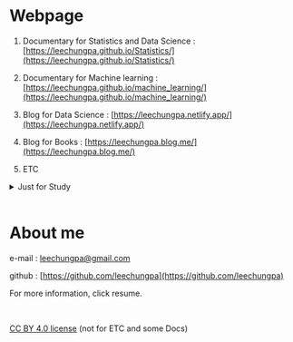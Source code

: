 # Webpage

1. Documentary for Statistics and Data Science : [https://leechungpa.github.io/Statistics/](https://leechungpa.github.io/Statistics/)

1. Documentary for Machine learning : [https://leechungpa.github.io/machine_learning/](https://leechungpa.github.io/machine_learning/)

1. Blog for Data Science : [https://leechungpa.netlify.app/](https://leechungpa.netlify.app/)

1. Blog for Books : [https://leechungpa.blog.me/](https://leechungpa.blog.me/)

1. ETC

<details>
    <summary><a style="text-decoration:none">Just for Study</a></summary>
    <p></p>

<A href="https://github.com/leechungpa/Python-study"> Python </A>
    <p></p>

<A href="https://github.com/leechungpa/Python-study/tree/master/pandas"> Pandas </A>
    <p></p>


<A href="https://github.com/leechungpa/yonsei"> R (private) </A>
    <p></p>

<A href="https://github.com/leechungpa/cs50"> C (cs50) </A>
    <p></p>

</details>
<br>




# About me

e-mail : leechungpa@gmail.com

github : [https://github.com/leechungpa](https://github.com/leechungpa)

For more information, click resume.


<br>


[CC BY 4.0 license](https://creativecommons.org/licenses/by/4.0/legalcode) (not for ETC and some Docs)
